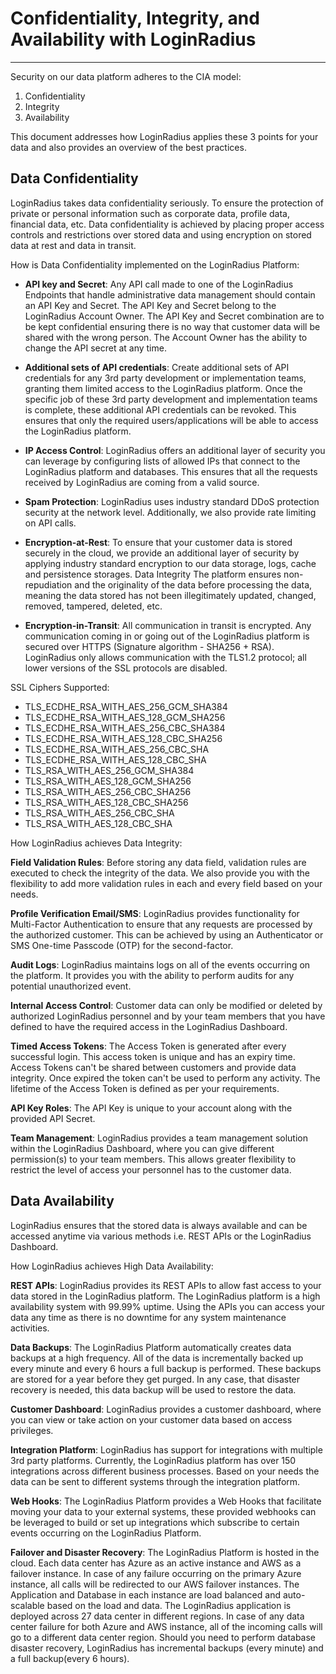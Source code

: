 # Confidentiality, Integrity, and Availability with LoginRadius

---

Security on our data platform adheres to the CIA model:

1. Confidentiality
2. Integrity
3. Availability

This document addresses how LoginRadius applies these 3 points for your data and also provides an overview of the best practices.

## Data Confidentiality

LoginRadius takes data confidentiality seriously. To ensure the protection of private or personal information such as corporate data, profile data, financial data, etc. Data confidentiality is achieved by placing proper access controls and restrictions over stored data and using encryption on stored data at rest and data in transit.

How is Data Confidentiality implemented on the LoginRadius Platform:

- **API key and Secret**: Any API call made to one of the LoginRadius Endpoints that handle administrative data management should contain an API Key and Secret. The API Key and Secret belong to the LoginRadius Account Owner. The API Key and Secret combination are to be kept confidential ensuring there is no way that customer data will be shared with the wrong person. The Account Owner has the ability to change the API secret at any time.

- **Additional sets of API credentials**: Create additional sets of API credentials for any 3rd party development or implementation teams, granting them limited access to the LoginRadius platform. Once the specific job of these 3rd party development and implementation teams is complete, these additional API credentials can be revoked. This ensures that only the required users/applications will be able to access the LoginRadius platform.

- **IP Access Control**: LoginRadius offers an additional layer of security you can leverage by configuring lists of allowed IPs that connect to the LoginRadius platform and databases. This ensures that all the requests received by LoginRadius are coming from a valid source.

- **Spam Protection**: LoginRadius uses industry standard DDoS protection security at the network level. Additionally, we also provide rate limiting on API calls.

- **Encryption-at-Rest**: To ensure that your customer data is stored securely in the cloud, we provide an additional layer of security by applying industry standard encryption to our data storage, logs, cache and persistence storages.
  Data Integrity
  The platform ensures non-repudiation and the originality of the data before processing the data, meaning the data stored has not been illegitimately updated, changed, removed, tampered, deleted, etc.

- **Encryption-in-Transit**: All communication in transit is encrypted. Any communication coming in or going out of the LoginRadius platform is secured over HTTPS (Signature algorithm - SHA256 + RSA). LoginRadius only allows communication with the TLS1.2 protocol; all lower versions of the SSL protocols are disabled.

SSL Ciphers Supported:

- TLS_ECDHE_RSA_WITH_AES_256_GCM_SHA384
- TLS_ECDHE_RSA_WITH_AES_128_GCM_SHA256
- TLS_ECDHE_RSA_WITH_AES_256_CBC_SHA384
- TLS_ECDHE_RSA_WITH_AES_128_CBC_SHA256
- TLS_ECDHE_RSA_WITH_AES_256_CBC_SHA
- TLS_ECDHE_RSA_WITH_AES_128_CBC_SHA
- TLS_RSA_WITH_AES_256_GCM_SHA384
- TLS_RSA_WITH_AES_128_GCM_SHA256
- TLS_RSA_WITH_AES_256_CBC_SHA256
- TLS_RSA_WITH_AES_128_CBC_SHA256
- TLS_RSA_WITH_AES_256_CBC_SHA
- TLS_RSA_WITH_AES_128_CBC_SHA

How LoginRadius achieves Data Integrity:

**Field Validation Rules**: Before storing any data field, validation rules are executed to check the integrity of the data. We also provide you with the flexibility to add more validation rules in each and every field based on your needs.

**Profile Verification Email/SMS**: LoginRadius provides functionality for Multi-Factor Authentication to ensure that any requests are processed by the authorized customer. This can be achieved by using an Authenticator or SMS One-time Passcode (OTP) for the second-factor.

**Audit Logs**: LoginRadius maintains logs on all of the events occurring on the platform. It provides you with the ability to perform audits for any potential unauthorized event.

**Internal Access Control**: Customer data can only be modified or deleted by authorized LoginRadius personnel and by your team members that you have defined to have the required access in the LoginRadius Dashboard.

**Timed Access Tokens**: The Access Token is generated after every successful login. This access token is unique and has an expiry time. Access Tokens can't be shared between customers and provide data integrity. Once expired the token can't be used to perform any activity. The lifetime of the Access Token is defined as per your requirements.

**API Key Roles**: The API Key is unique to your account along with the provided API Secret.

**Team Management**: LoginRadius provides a team management solution within the LoginRadius Dashboard, where you can give different permission(s) to your team members. This allows greater flexibility to restrict the level of access your personnel has to the customer data.

## Data Availability

LoginRadius ensures that the stored data is always available and can be accessed anytime via various methods i.e. REST APIs or the LoginRadius Dashboard.

How LoginRadius achieves High Data Availability:

**REST APIs**: LoginRadius provides its REST APIs to allow fast access to your data stored in the LoginRadius platform. The LoginRadius platform is a high availability system with 99.99% uptime. Using the APIs you can access your data any time as there is no downtime for any system maintenance activities.

**Data Backups**: The LoginRadius Platform automatically creates data backups at a high frequency. All of the data is incrementally backed up every minute and every 6 hours a full backup is performed. These backups are stored for a year before they get purged. In any case, that disaster recovery is needed, this data backup will be used to restore the data.

**Customer Dashboard**: LoginRadius provides a customer dashboard, where you can view or take action on your customer data based on access privileges.

**Integration Platform**: LoginRadius has support for integrations with multiple 3rd party platforms. Currently, the LoginRadius platform has over 150 integrations across different business processes. Based on your needs the data can be sent to different systems through the integration platform.

**Web Hooks**: The LoginRadius Platform provides a Web Hooks that facilitate moving your data to your external systems, these provided webhooks can be leveraged to build or set up integrations which subscribe to certain events occurring on the LoginRadius Platform.

**Failover and Disaster Recovery**: The LoginRadius Platform is hosted in the cloud. Each data center has Azure as an active instance and AWS as a failover instance. In case of any failure occurring on the primary Azure instance, all calls will be redirected to our AWS failover instances. The Application and Database in each instance are load balanced and auto-scalable based on the load and data. The LoginRadius application is deployed across 27 data center in different regions. In case of any data center failure for both Azure and AWS instance, all of the incoming calls will go to a different data center region. Should you need to perform database disaster recovery, LoginRadius has incremental backups (every minute) and a full backup(every 6 hours).

